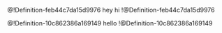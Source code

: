@!Definition-feb44c7da15d9976 hey
hi
!@Definition-feb44c7da15d9976

@!Definition-10c862386a169149
hello
!@Definition-10c862386a169149





